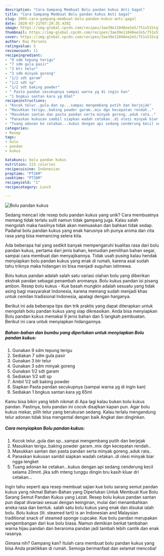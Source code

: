 ```yaml
---
description: "Cara Gampang Membuat Bolu pandan kukus Anti Gagal"
title: "Cara Gampang Membuat Bolu pandan kukus Anti Gagal"
slug: 2095-cara-gampang-membuat-bolu-pandan-kukus-anti-gagal
date: 2020-07-21T07:29:35.439Z
image: https://img-global.cpcdn.com/recipes/3ae39e11048ee2e5/751x532cq70/bolu-pandan-kukus-foto-resep-utama.jpg
thumbnail: https://img-global.cpcdn.com/recipes/3ae39e11048ee2e5/751x532cq70/bolu-pandan-kukus-foto-resep-utama.jpg
cover: https://img-global.cpcdn.com/recipes/3ae39e11048ee2e5/751x532cq70/bolu-pandan-kukus-foto-resep-utama.jpg
author: Ray Parsons
ratingvalue: 5
reviewcount: 11
recipeingredient:
- "9 sdm tepung terigu"
- "7 sdm gula pasir"
- "3 btr telur"
- "3 sdm minyak goreng"
- "1/2 sdt garam"
- "1/2 sdt sp"
- "1/2 sdt baking powder"
- " Pasta pandan secukupnya sampai warna yg di ingin kan"
- "1 bngkus santan kara yg 65ml"
recipeinstructions:
- "Kocok telur..gula dan sp...sampai mengembang putih dan berjejak"
- "Masukkan terigu..baking powder garam..mix dgn kecepatan rendah.."
- "Masukkan santan dan pasta pandan serta minyak goreng..aduk rata.."
- "Panaskan kukusan sambil siapkan wadah cetakan..di olesi minyak biar ngga lengket"
- "Tuang adonan ke cetakan...kukus dengan api sedang cenderung kecil selama 20mnt..jika sdh mteng tunggu dingin bru kasih kluar dri cetakan..."
categories:
- Resep
tags:
- bolu
- pandan
- kukus

katakunci: bolu pandan kukus 
nutrition: 223 calories
recipecuisine: Indonesian
preptime: "PT26M"
cooktime: "PT38M"
recipeyield: "1"
recipecategory: Lunch

---
```



![Bolu pandan kukus](https://img-global.cpcdn.com/recipes/3ae39e11048ee2e5/751x532cq70/bolu-pandan-kukus-foto-resep-utama.jpg)

Sedang mencari ide resep bolu pandan kukus yang unik? Cara membuatnya memang tidak terlalu sulit namun tidak gampang juga. Kalau salah mengolah maka hasilnya tidak akan memuaskan dan bahkan tidak sedap. Padahal bolu pandan kukus yang enak harusnya sih punya aroma dan cita rasa yang bisa memancing selera kita.

Ada beberapa hal yang sedikit banyak mempengaruhi kualitas rasa dari bolu pandan kukus, pertama dari jenis bahan, kemudian pemilihan bahan segar, sampai cara membuat dan menyajikannya. Tidak usah pusing kalau hendak menyiapkan bolu pandan kukus yang enak di rumah, karena asal sudah tahu triknya maka hidangan ini bisa menjadi suguhan istimewa.

Bolu kukus pandan adalah salah satu variasi olahan bolu yang diberikan ekstrak pandan sebagai penambah aromanya. Bolu kukus pandan isi pisang ambon. Resep bolu kukus - Kue basah mungkin adalah sesuatu yang tidak asing bagi masyarakat Indonesia, karena memang sudah menjadi khas untuk cemilan tradisional Indonesia, apalagi dengan harganya.


Berikut ini ada beberapa tips dan trik praktis yang dapat diterapkan untuk mengolah bolu pandan kukus yang siap dikreasikan. Anda bisa menyiapkan Bolu pandan kukus memakai 9 jenis bahan dan 5 langkah pembuatan. Berikut ini cara untuk menyiapkan hidangannya.

<!--inarticleads1-->

##### Bahan-bahan dan bumbu yang diperlukan untuk menyiapkan Bolu pandan kukus:

1. Gunakan 9 sdm tepung terigu
1. Sediakan 7 sdm gula pasir
1. Gunakan 3 btr telur
1. Gunakan 3 sdm minyak goreng
1. Gunakan 1/2 sdt garam
1. Sediakan 1/2 sdt sp
1. Ambil 1/2 sdt baking powder
1. Siapkan  Pasta pandan secukupnya (sampai warna yg di ingin kan)
1. Sediakan 1 bngkus santan kara yg 65ml


Kamu bisa bikin yang lebih nikmat di Apa lagi kalau bukan bolu kukus pandan. Pastinya, bolu pandan ini cocok disajikan kapan pun. Agar bolu kukus mekar, pilih telur yang berukuran sedang. Kalau terlalu mengandung telur adonan tidak bisa mengental dengan baik Angkat dan dinginkan. 

<!--inarticleads2-->

##### Cara menyiapkan Bolu pandan kukus:

1. Kocok telur..gula dan sp...sampai mengembang putih dan berjejak
1. Masukkan terigu..baking powder garam..mix dgn kecepatan rendah..
1. Masukkan santan dan pasta pandan serta minyak goreng..aduk rata..
1. Panaskan kukusan sambil siapkan wadah cetakan..di olesi minyak biar ngga lengket
1. Tuang adonan ke cetakan...kukus dengan api sedang cenderung kecil selama 20mnt..jika sdh mteng tunggu dingin bru kasih kluar dri cetakan...


Ingin tahu seperti apa resep membuat sajian kue bolu sarang semut pandan kukus yang nikmat Bahan-Bahan yang Diperlukan Untuk Membuat Kue Bolu Sarang Semut Pandan Kukus yang Lezat. Resep bolu kukus pandan santan pun dapat divariasi sesuai dengan keinginan, mulai dari menambahkan aneka rasa dan bentuk. salah satu bolu kukus yang enak dan disukai ialah bolu. Bolu kukus (lit. steamed tart) is an Indonesian and Malaysian traditional snack of steamed sponge cupcake. Kue bolu pandan merupakan pengembangan dari kue bolu biasa. Namun demikian berkat tambahan warna hijau pandan dan beraroma pandan jadi tambah lebih cantik dan enak rasanya. 

Gimana nih? Gampang kan? Itulah cara membuat bolu pandan kukus yang bisa Anda praktikkan di rumah. Semoga bermanfaat dan selamat mencoba!

